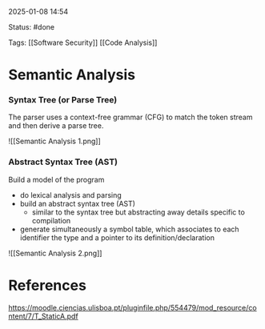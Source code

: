 2025-01-08 14:54

Status: #done 

Tags: [[Software Security]] [[Code Analysis]] 

# Semantic Analysis

### Syntax Tree (or Parse Tree)
The parser uses a context-free grammar (CFG) to match the token stream and then derive a parse tree.

![[Semantic Analysis 1.png]]

### Abstract Syntax Tree (AST)
Build a model of the program
- do lexical analysis and parsing
- build an abstract syntax tree (AST)
	- similar to the syntax tree but abstracting away details specific to compilation
- generate simultaneously a symbol table, which associates to each identifier the type and a pointer to its definition/declaration

![[Semantic Analysis 2.png]]

# References

https://moodle.ciencias.ulisboa.pt/pluginfile.php/554479/mod_resource/content/7/T_StaticA.pdf